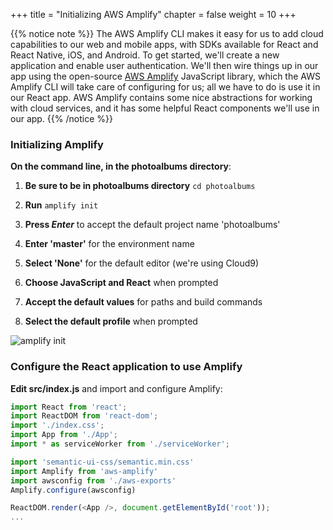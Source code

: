 +++
title = "Initializing AWS Amplify"
chapter = false
weight = 10
+++

{{% notice note %}}
The AWS Amplify CLI makes it easy for us to add cloud capabilities to our web and mobile apps, with SDKs available for React and React Native, iOS, and Android. To get started, we'll create a new application and enable user authentication. We'll then wire things up in our app using the open-source [AWS Amplify](https://aws-amplify.github.io/) JavaScript library, which the AWS Amplify CLI will take care of configuring for us; all we have to do is use it in our React app. AWS Amplify contains some nice abstractions for working with cloud services, and it has some helpful React components we'll use in our app.
{{% /notice %}}



### Initializing Amplify

**On the command line, in the photoalbums directory**:

1. **Be sure to be in photoalbums directory** `cd photoalbums`

1. **Run** `amplify init`

1. **Press _Enter_** to accept the default project name 'photoalbums'

1. **Enter 'master'** for the environment name

1. **Select 'None'** for the default editor (we're using Cloud9)

1. **Choose JavaScript and React** when prompted

1. **Accept the default values** for paths and build commands

1. **Select the default profile** when prompted

![amplify init](/images/amplify_init.png)


### Configure the React application to use Amplify

**Edit src/index.js** and import and configure Amplify:

```js
import React from 'react';
import ReactDOM from 'react-dom';
import './index.css';
import App from './App';
import * as serviceWorker from './serviceWorker';

import 'semantic-ui-css/semantic.min.css'
import Amplify from 'aws-amplify'
import awsconfig from './aws-exports'
Amplify.configure(awsconfig)

ReactDOM.render(<App />, document.getElementById('root'));
... 
```

